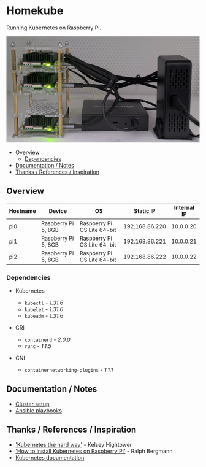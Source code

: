 # Homekube

Running Kubernetes on Raspberry Pi.

![Homekube](./doc/homekube.png)

<!-- TOC -->
- [Overview](#overview)
    - [Dependencies](#dependencies)
- [Documentation / Notes](#documentation--notes)
- [Thanks / References / Inspiration](#thanks--references--inspiration)
<!-- /TOC -->

## Overview

| Hostname | Device | OS | Static IP | Internal IP |
|-|-|-|-|-|
| pi0 | Raspberry Pi 5, 8GB | Raspberry Pi OS Lite 64-bit | 192.168.86.220 | 10.0.0.20 |
| pi1 | Raspberry Pi 5, 8GB | Raspberry Pi OS Lite 64-bit | 192.168.86.221 | 10.0.0.21 | 
| pi2 | Raspberry Pi 5, 8GB | Raspberry Pi OS Lite 64-bit | 192.168.86.222 | 10.0.0.22 |

### Dependencies

- Kubernetes
    - `kubectl` - _1.31.6_
    - `kubelet` - _1.31.6_
    - `kubeadm` - _1.31.6_

- CRI
    - `containerd` - _2.0.0_
    - `runc` - _1.1.5_
- CNI
    - `containernetworking-plugins` - _1.1.1_

## Documentation / Notes

- [Cluster setup](./doc/cluster.md)
- [Ansible playbooks](./ansible-project/ansible.md)

## Thanks / References / Inspiration

- ['Kubernetes the hard way'](https://github.com/kelseyhightower/kubernetes-the-hard-way/tree/master) - Kelsey Hightower
- ['How to install Kubernetes on Raspberry PI'](https://medium.com/karlmax-berlin/how-to-install-kubernetes-on-raspberry-pi-53b4ce300b58) - Ralph Bergmann
- [Kubernetes documentation](https://kubernetes.io/docs/setup/production-environment/)
